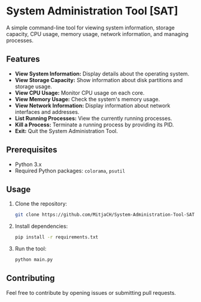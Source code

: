 # System Administration Tool [SAT]

A simple command-line tool for viewing system information, storage capacity, CPU usage, memory usage, network information, and managing processes.

## Features

- **View System Information:** Display details about the operating system.
- **View Storage Capacity:** Show information about disk partitions and storage usage.
- **View CPU Usage:** Monitor CPU usage on each core.
- **View Memory Usage:** Check the system's memory usage.
- **View Network Information:** Display information about network interfaces and addresses.
- **List Running Processes:** View the currently running processes.
- **Kill a Process:** Terminate a running process by providing its PID.
- **Exit:** Quit the System Administration Tool.

## Prerequisites

- Python 3.x
- Required Python packages: `colorama`, `psutil`

## Usage

1. Clone the repository:

    ```bash
    git clone https://github.com/MitjaCH/System-Administration-Tool-SAT.git
    ```

2. Install dependencies:

    ```bash
    pip install -r requirements.txt
    ```

3. Run the tool:

    ```bash
    python main.py
    ```

## Contributing

Feel free to contribute by opening issues or submitting pull requests.
